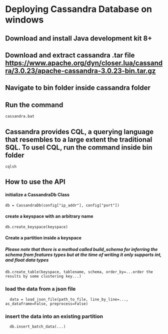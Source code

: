# Deploying Cassandra Database on windows

## Download and install Java development kit 8+
## Download and extract cassandra .tar file https://www.apache.org/dyn/closer.lua/cassandra/3.0.23/apache-cassandra-3.0.23-bin.tar.gz 
## Navigate to bin folder inside cassandra folder
## Run the command
```
cassandra.bat
```
## Cassandra provides CQL, a querying language that resembles to a large extent the traditional SQL. To usel CQL, run the command inside bin folder
```
cqlsh
```

## How to use the API

#### initialize a CassandraDb Class
```
db = CassandraDb(config["ip_addr"], config["port"])
```
#### create a keyspace with an arbitrary name
```
db.create_keyspace(keyspace)
```
#### Create a partition inside a keyspace
##### Please note that there is a method called build_schema for inferring the schema from features types but at the time of writing it only supports int, and float data types
```
db.create_table(keyspace, tablename, schema, order_by=...order the results by some clustering key...)
```
### load the data from a json file

```
  data = load_json_file(path_to_file, line_by_line=..., as_dataframe=False, preprocess=False)
```

### insert the data into an existing partition
```
  db.insert_batch_data(...)
```
